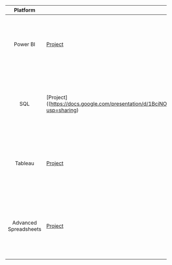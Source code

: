 | Platform | Link | Description |
| :-----------: | ----------- |----------- |
| Power BI | [Project](https://github.com/zarina-perez/TripleTen_projects/tree/main/02-EDA_project)| The project task was to analyze user data and find possible causes for the company’s low CR and retention rate. |
| SQL | [Project]((https://docs.google.com/presentation/d/1BciNOqU3aXqZdRVbXw6ryPwPweVMZ5vcYsLPjEz6SrQ/edit?usp=sharing) | Analyzed data from competitors and investigated the impact of weather on ride frequency.|
| Tableau | [Project](https://public.tableau.com/views/Sprint5Project_17016650404270/Story?:language=en-US&:display_count=n&:origin=viz_share_link) | Analyzed the return rate across various metrics to determine the root issue of returns for a superstore. |
| Advanced Spreadsheets | [Project](https://docs.google.com/spreadsheets/d/1LBF0hRRM6k_crLeQWvRiEHYI_5IllLU_KIAolpOOJxA/edit?usp=sharing) | Analyzed the Manhatten short term rental market to determind the recommended burough and rental size to invest in. |
